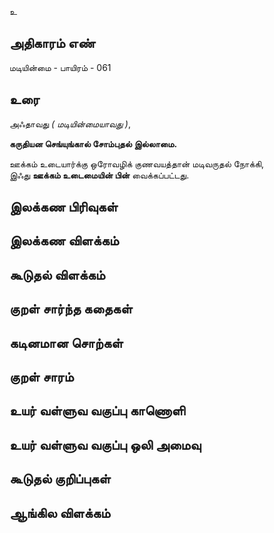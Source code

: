 உ


## அதிகாரம் எண்

மடியின்மை - பாயிரம் - 061
## உரை

அஃதாவது _( மடியின்மையாவது )_,  

**கருதியன செங்யுங்கால் சோம்புதல் இல்லாமை.**   

ஊக்கம் உடையார்க்கு ஒரோவழிக் குணவயத்தான் மடிவருதல் நோக்கி,  
இஃது **ஊக்கம் உடைமையின் பின்** வைக்கப்பட்டது.

## இலக்கண பிரிவுகள் 


## இலக்கண விளக்கம்


## கூடுதல் விளக்கம்


## குறள் சார்ந்த கதைகள் 


## கடினமான சொற்கள்


## குறள் சாரம் 


## உயர் வள்ளுவ வகுப்பு காணொளி


## உயர் வள்ளுவ வகுப்பு ஒலி அமைவு 


## கூடுதல் குறிப்புகள்


## ஆங்கில விளக்கம்

